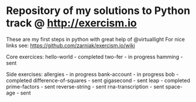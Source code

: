 # Repository of my solutions to Python track @ http://exercism.io
These are my first steps in python with great help of @virtuallight
For nice links see: https://github.com/zarniak/exercism.io/wiki

Core exercices:
hello-world - completed
two-fer - in progress 
hamming - sent

Side exercises:
allergies - in progress
bank-account - in progress 
bob - completed
difference-of-squares - sent
gigasecond - sent
leap - completed
prime-factors - sent
reverse-string - sent
rna-transcription - sent
space-age - sent

